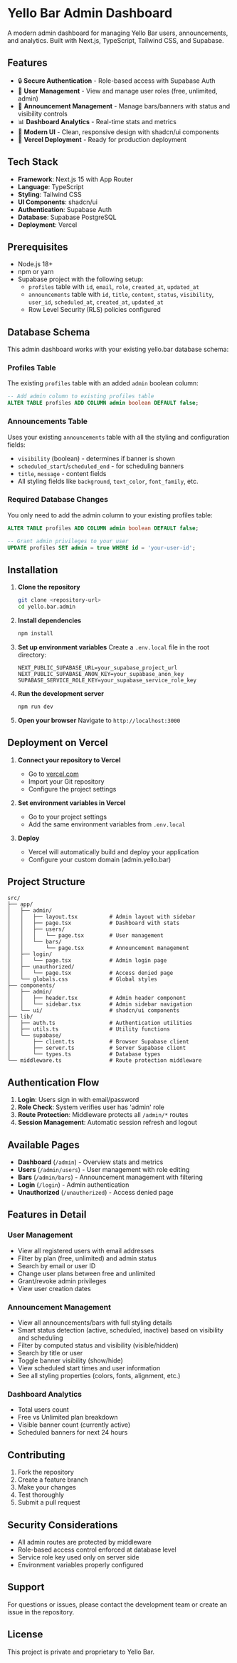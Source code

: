 # Yello Bar Admin Dashboard

A modern admin dashboard for managing Yello Bar users, announcements, and analytics. Built with Next.js, TypeScript, Tailwind CSS, and Supabase.

## Features

- 🔒 **Secure Authentication** - Role-based access with Supabase Auth
- 👥 **User Management** - View and manage user roles (free, unlimited, admin)
- 📢 **Announcement Management** - Manage bars/banners with status and visibility controls
- 📊 **Dashboard Analytics** - Real-time stats and metrics
- 🎨 **Modern UI** - Clean, responsive design with shadcn/ui components
- 🚀 **Vercel Deployment** - Ready for production deployment

## Tech Stack

- **Framework**: Next.js 15 with App Router
- **Language**: TypeScript
- **Styling**: Tailwind CSS
- **UI Components**: shadcn/ui
- **Authentication**: Supabase Auth
- **Database**: Supabase PostgreSQL
- **Deployment**: Vercel

## Prerequisites

- Node.js 18+
- npm or yarn
- Supabase project with the following setup:
  - `profiles` table with `id`, `email`, `role`, `created_at`, `updated_at`
  - `announcements` table with `id`, `title`, `content`, `status`, `visibility`, `user_id`, `scheduled_at`, `created_at`, `updated_at`
  - Row Level Security (RLS) policies configured

## Database Schema

This admin dashboard works with your existing yello.bar database schema:

### Profiles Table
The existing `profiles` table with an added `admin` boolean column:
```sql
-- Add admin column to existing profiles table
ALTER TABLE profiles ADD COLUMN admin boolean DEFAULT false;
```

### Announcements Table  
Uses your existing `announcements` table with all the styling and configuration fields:
- `visibility` (boolean) - determines if banner is shown
- `scheduled_start`/`scheduled_end` - for scheduling banners
- `title`, `message` - content fields
- All styling fields like `background`, `text_color`, `font_family`, etc.

### Required Database Changes
You only need to add the admin column to your existing profiles table:
```sql
ALTER TABLE profiles ADD COLUMN admin boolean DEFAULT false;

-- Grant admin privileges to your user
UPDATE profiles SET admin = true WHERE id = 'your-user-id';
```

## Installation

1. **Clone the repository**
   ```bash
   git clone <repository-url>
   cd yello.bar.admin
   ```

2. **Install dependencies**
   ```bash
   npm install
   ```

3. **Set up environment variables**
   Create a `.env.local` file in the root directory:
   ```env
   NEXT_PUBLIC_SUPABASE_URL=your_supabase_project_url
   NEXT_PUBLIC_SUPABASE_ANON_KEY=your_supabase_anon_key
   SUPABASE_SERVICE_ROLE_KEY=your_supabase_service_role_key
   ```

4. **Run the development server**
   ```bash
   npm run dev
   ```

5. **Open your browser**
   Navigate to `http://localhost:3000`

## Deployment on Vercel

1. **Connect your repository to Vercel**
   - Go to [vercel.com](https://vercel.com)
   - Import your Git repository
   - Configure the project settings

2. **Set environment variables in Vercel**
   - Go to your project settings
   - Add the same environment variables from `.env.local`

3. **Deploy**
   - Vercel will automatically build and deploy your application
   - Configure your custom domain (admin.yello.bar)

## Project Structure

```
src/
├── app/
│   ├── admin/
│   │   ├── layout.tsx          # Admin layout with sidebar
│   │   ├── page.tsx            # Dashboard with stats
│   │   ├── users/
│   │   │   └── page.tsx        # User management
│   │   └── bars/
│   │       └── page.tsx        # Announcement management
│   ├── login/
│   │   └── page.tsx            # Admin login page
│   ├── unauthorized/
│   │   └── page.tsx            # Access denied page
│   └── globals.css             # Global styles
├── components/
│   ├── admin/
│   │   ├── header.tsx          # Admin header component
│   │   └── sidebar.tsx         # Admin sidebar navigation
│   └── ui/                     # shadcn/ui components
├── lib/
│   ├── auth.ts                 # Authentication utilities
│   ├── utils.ts                # Utility functions
│   └── supabase/
│       ├── client.ts           # Browser Supabase client
│       ├── server.ts           # Server Supabase client
│       └── types.ts            # Database types
└── middleware.ts               # Route protection middleware
```

## Authentication Flow

1. **Login**: Users sign in with email/password
2. **Role Check**: System verifies user has 'admin' role
3. **Route Protection**: Middleware protects all `/admin/*` routes
4. **Session Management**: Automatic session refresh and logout

## Available Pages

- **Dashboard** (`/admin`) - Overview stats and metrics
- **Users** (`/admin/users`) - User management with role editing
- **Bars** (`/admin/bars`) - Announcement management with filtering
- **Login** (`/login`) - Admin authentication
- **Unauthorized** (`/unauthorized`) - Access denied page

## Features in Detail

### User Management
- View all registered users with email addresses
- Filter by plan (free, unlimited) and admin status
- Search by email or user ID
- Change user plans between free and unlimited
- Grant/revoke admin privileges
- View user creation dates

### Announcement Management
- View all announcements/bars with full styling details
- Smart status detection (active, scheduled, inactive) based on visibility and scheduling
- Filter by computed status and visibility (visible/hidden)
- Search by title or user
- Toggle banner visibility (show/hide)
- View scheduled start times and user information
- See all styling properties (colors, fonts, alignment, etc.)

### Dashboard Analytics
- Total users count
- Free vs Unlimited plan breakdown
- Visible banner count (currently active)
- Scheduled banners for next 24 hours

## Contributing

1. Fork the repository
2. Create a feature branch
3. Make your changes
4. Test thoroughly
5. Submit a pull request

## Security Considerations

- All admin routes are protected by middleware
- Role-based access control enforced at database level
- Service role key used only on server side
- Environment variables properly configured

## Support

For questions or issues, please contact the development team or create an issue in the repository.

## License

This project is private and proprietary to Yello Bar.
